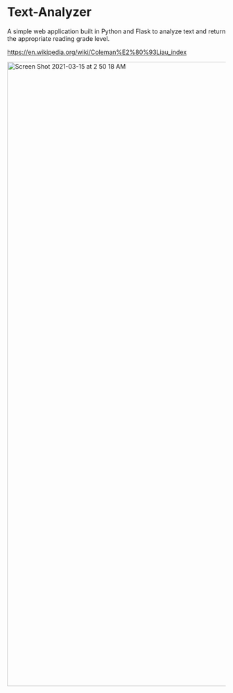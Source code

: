 # Text-Analyzer

A simple web application built in Python and Flask to analyze text and return the appropriate reading grade level.

https://en.wikipedia.org/wiki/Coleman%E2%80%93Liau_index

<img width="1440" alt="Screen Shot 2021-03-15 at 2 50 18 AM" src="https://user-images.githubusercontent.com/61565989/111114206-490ab280-8539-11eb-9bf7-f4f9f2506575.png">
